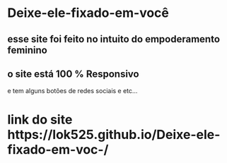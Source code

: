 <h1> Deixe-ele-fixado-em-você </h1>
<h2> esse site foi feito no intuito do empoderamento feminino</h2>
<h2>o site está 100 % Responsivo </h2>
<p>e tem alguns botões de redes sociais e etc... </p>
<h1> link do site  https://lok525.github.io/Deixe-ele-fixado-em-voc-/ </h1>
